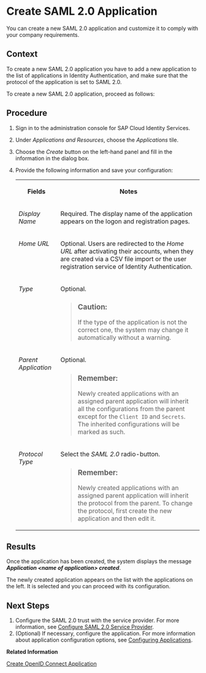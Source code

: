 <!-- loiofe3102ad92d94baa955ffa06b86d2cfa -->

# Create SAML 2.0 Application

You can create a new SAML 2.0 application and customize it to comply with your company requirements.



## Context

To create a new SAML 2.0 application you have to add a new application to the list of applications in Identity Authentication, and make sure that the protocol of the application is set to SAML 2.0.

To create a new SAML 2.0 application, proceed as follows:



<a name="loiofe3102ad92d94baa955ffa06b86d2cfa__steps_qqh_hfk_q4"/>

## Procedure

1.  Sign in to the administration console for SAP Cloud Identity Services.

2.  Under *Applications and Resources*, choose the *Applications* tile.

3.  Choose the *Create* button on the left-hand panel and fill in the information in the dialog box.

4.  Provide the following information and save your configuration:


    <table>
    <tr>
    <th valign="top">

    Fields
    
    </th>
    <th valign="top">

    Notes
    
    </th>
    </tr>
    <tr>
    <td valign="top">
    
    *Display Name*
    
    </td>
    <td valign="top">
    
    Required. The display name of the application appears on the logon and registration pages.
    
    </td>
    </tr>
    <tr>
    <td valign="top">
    
    *Home URL*
    
    </td>
    <td valign="top">
    
    Optional. Users are redirected to the *Home URL* after activating their accounts, when they are created via a CSV file import or the user registration service of Identity Authentication.
    
    </td>
    </tr>
    <tr>
    <td valign="top">
    
    *Type*
    
    </td>
    <td valign="top">
    
    Optional.

    > ### Caution:  
    > If the type of the application is not the correct one, the system may change it automatically without a warning.


    
    </td>
    </tr>
    <tr>
    <td valign="top">
    
    *Parent Application*
    
    </td>
    <td valign="top">
    
    Optional.

    > ### Remember:  
    > Newly created applications with an assigned parent application will inherit all the configurations from the parent except for the `Client ID` and `Secrets`. The inherited configurations will be marked as such.


    
    </td>
    </tr>
    <tr>
    <td valign="top">
    
    *Protocol Type*
    
    </td>
    <td valign="top">
    
    Select the *SAML 2.0* radio-button.

    > ### Remember:  
    > Newly created applications with an assigned parent application will inherit the protocol from the parent. To change the protocol, first create the new application and then edit it.


    
    </td>
    </tr>
    </table>
    



<a name="loiofe3102ad92d94baa955ffa06b86d2cfa__result_dpz_23k_r2b"/>

## Results

Once the application has been created, the system displays the message ***Application <name of application\> created***.

The newly created application appears on the list with the applications on the left. It is selected and you can proceed with its configuration.



<a name="loiofe3102ad92d94baa955ffa06b86d2cfa__postreq_nhs_nh3_r2b"/>

## Next Steps

1.  Configure the SAML 2.0 trust with the service provider. For more information, see [Configure SAML 2.0 Service Provider](configure-saml-2-0-service-provider-51f1f75.md).
2.  \(Optional\) If necessary, configure the application. For more information about application configuration options, see [Configuring Applications](configuring-applications-61ad3b0.md).

**Related Information**  


[Create OpenID Connect Application](create-openid-connect-application-62fb1c3.md "You can create a new OpenID Connect application.")

